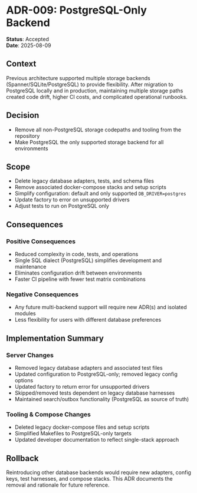 # ADR-009: PostgreSQL-Only Backend

**Status**: Accepted  
**Date**: 2025-08-09

## Context

Previous architecture supported multiple storage backends (Spanner/SQLite/PostgreSQL) to provide flexibility. After migration to PostgreSQL locally and in production, maintaining multiple storage paths created code drift, higher CI costs, and complicated operational runbooks.

## Decision

- Remove all non-PostgreSQL storage codepaths and tooling from the repository
- Make PostgreSQL the only supported storage backend for all environments

## Scope

- Delete legacy database adapters, tests, and schema files
- Remove associated docker-compose stacks and setup scripts  
- Simplify configuration: default and only supported `DB_DRIVER=postgres`
- Update factory to error on unsupported drivers
- Adjust tests to run on PostgreSQL only

## Consequences

### Positive Consequences
- Reduced complexity in code, tests, and operations
- Single SQL dialect (PostgreSQL) simplifies development and maintenance  
- Eliminates configuration drift between environments
- Faster CI pipeline with fewer test matrix combinations

### Negative Consequences
- Any future multi-backend support will require new ADR(s) and isolated modules
- Less flexibility for users with different database preferences

## Implementation Summary

### Server Changes
- Removed legacy database adapters and associated test files
- Updated configuration to PostgreSQL-only; removed legacy config options
- Updated factory to return error for unsupported drivers
- Skipped/removed tests dependent on legacy database harnesses
- Maintained search/outbox functionality (PostgreSQL as source of truth)

### Tooling & Compose Changes  
- Deleted legacy docker-compose files and setup scripts
- Simplified Makefiles to PostgreSQL-only targets
- Updated developer documentation to reflect single-stack approach

## Rollback

Reintroducing other database backends would require new adapters, config keys, test harnesses, and compose stacks. This ADR documents the removal and rationale for future reference.
